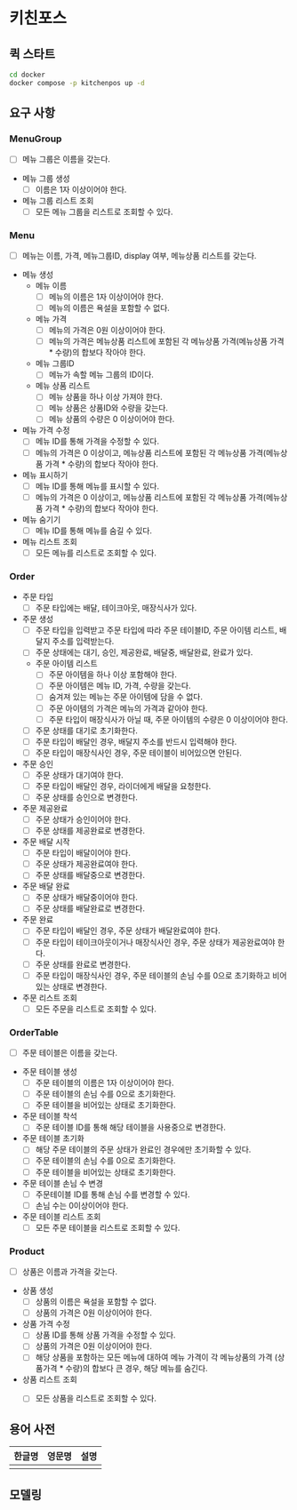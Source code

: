 # 키친포스

## 퀵 스타트

```sh
cd docker
docker compose -p kitchenpos up -d
```

## 요구 사항

### MenuGroup
- [ ]  메뉴 그룹은 이름을 갖는다.
- 메뉴 그룹 생성
  - [ ]  이름은 1자 이상이어야 한다.
- 메뉴 그룹 리스트 조회
  - [ ]  모든 메뉴 그룹을 리스트로 조회할 수 있다.

### Menu
- [ ]  메뉴는 이름, 가격, 메뉴그룹ID, display 여부, 메뉴상품 리스트를 갖는다.
- 메뉴 생성
  - 메뉴 이름
    - [ ]  메뉴의 이름은 1자 이상이어야 한다.
    - [ ]  메뉴의 이름은 욕설을 포함할 수 없다.
  - 메뉴 가격
    - [ ]  메뉴의 가격은 0원 이상이어야 한다.
    - [ ]  메뉴의 가격은 메뉴상품 리스트에 포함된 각 메뉴상품 가격(메뉴상품 가격 * 수량)의 합보다 작아야 한다.
  - 메뉴 그룹ID
    - [ ]  메뉴가 속할 메뉴 그룹의 ID이다.
  - 메뉴 상품 리스트
    - [ ]  메뉴 상품을 하나 이상 가져야 한다.
    - [ ]  메뉴 상품은 상품ID와 수량을 갖는다.
    - [ ]  메뉴 상품의 수량은 0 이상이어야 한다.
- 메뉴 가격 수정
  - [ ]  메뉴 ID를 통해 가격을 수정할 수 있다.
  - [ ]  메뉴의 가격은 0 이상이고, 메뉴상품 리스트에 포함된 각 메뉴상품 가격(메뉴상품 가격 * 수량)의 합보다 작아야 한다.
- 메뉴 표시하기
  - [ ]  메뉴 ID를 통해 메뉴를 표시할 수 있다.
  - [ ]  메뉴의 가격은 0 이상이고, 메뉴상품 리스트에 포함된 각 메뉴상품 가격(메뉴상품 가격 * 수량)의 합보다 작아야 한다.
- 메뉴 숨기기
  - [ ]  메뉴 ID를 통해 메뉴를 숨길 수 있다.
- 메뉴 리스트 조회
  - [ ]  모든 메뉴를 리스트로 조회할 수 있다.

### Order
- 주문 타입
  - [ ]  주문 타입에는 배달, 테이크아웃, 매장식사가 있다.
- 주문 생성
  - [ ]  주문 타입을 입력받고 주문 타입에 따라 주문 테이블ID, 주문 아이템 리스트, 배달지 주소를 입력받는다.
  - [ ]  주문 상태에는 대기, 승인, 제공완료, 배달중, 배달완료, 완료가 있다.
  - 주문 아이템 리스트
    - [ ]  주문 아이템을 하나 이상 포함해야 한다.
    - [ ]  주문 아이템은 메뉴 ID, 가격, 수량을 갖는다.
    - [ ]  숨겨져 있는 메뉴는 주문 아이템에 담을 수 없다.
    - [ ]  주문 아이템의 가격은 메뉴의 가격과 같아야 한다.
    - [ ]  주문 타입이 매장식사가 아닐 때, 주문 아이템의 수량은 0 이상이어야 한다.
  - [ ]  주문 상태를 대기로 초기화한다.
  - [ ]  주문 타입이 배달인 경우, 배달지 주소를 반드시 입력해야 한다.
  - [ ]  주문 타입이 매장식사인 경우, 주문 테이블이 비어있으면 안된다.
- 주문 승인
  - [ ]  주문 상태가 대기여야 한다.
  - [ ]  주문 타입이 배달인 경우, 라이더에게 배달을 요청한다.
  - [ ]  주문 상태를 승인으로 변경한다.
- 주문 제공완료
  - [ ]  주문 상태가 승인이어야 한다.
  - [ ]  주문 상태를 제공완료로 변경한다.
- 주문 배달 시작
  - [ ]  주문 타입이 배달이어야 한다.
  - [ ]  주문 상태가 제공완료여야 한다.
  - [ ]  주문 상태를 배달중으로 변경한다.
- 주문 배달 완료
  - [ ]  주문 상태가 배달중이어야 한다.
  - [ ]  주문 상태를 배달완료로 변경한다.
- 주문 완료
  - [ ]  주문 타입이 배달인 경우, 주문 상태가 배달완료여야 한다.
  - [ ]  주문 타입이 테이크아웃이거나 매장식사인 경우, 주문 상태가 제공완료여야 한다.
  - [ ]  주문 상태를 완료로 변경한다.
  - [ ]  주문 타입이 매장식사인 경우, 주문 테이블의 손님 수를 0으로 초기화하고 비어 있는 상태로 변경한다.
- 주문 리스트 조회
  - [ ]  모든 주문을 리스트로 조회할 수 있다.

### OrderTable
- [ ]  주문 테이블은 이름을 갖는다.
- 주문 테이블 생성
  - [ ]  주문 테이블의 이름은 1자 이상이어야 한다.
  - [ ]  주문 테이블의 손님 수를 0으로 초기화한다.
  - [ ]  주문 테이블을 비어있는 상태로 초기화한다.
- 주문 테이블 착석
  - [ ]  주문 테이블 ID를 통해 해당 테이블을 사용중으로 변경한다.
- 주문 테이블 초기화
  - [ ]  해당 주문 테이블의 주문 상태가 완료인 경우에만 초기화할 수 있다.
  - [ ]  주문 테이블의 손님 수를 0으로 초기화한다.
  - [ ]  주문 테이블을 비어있는 상태로 초기화한다.
- 주문 테이블 손님 수 변경
  - [ ]  주문테이블 ID를 통해 손님 수를 변경할 수 있다.
  - [ ]  손님 수는 0이상이어야 한다.
- 주문 테이블 리스트 조회
  - [ ]  모든 주문 테이블을 리스트로 조회할 수 있다.

### Product
- [ ]  상품은 이름과 가격을 갖는다.
- 상품 생성
  - [ ]  상품의 이름은 욕설을 포함할 수 없다.
  - [ ]  상품의 가격은 0원 이상이어야 한다.
- 상품 가격 수정
  - [ ]  상품 ID를 통해 상품 가격을 수정할 수 있다.
  - [ ]  상품의 가격은 0원 이상이어야 한다.
  - [ ]  해당 상품을 포함하는 모든 메뉴에 대하여 메뉴 가격이 각 메뉴상품의 가격 (상품가격 * 수량)의 합보다 큰 경우, 해당 메뉴를 숨긴다.
- 상품 리스트 조회
  - [ ]  모든 상품을 리스트로 조회할 수 있다.


## 용어 사전

| 한글명 | 영문명 | 설명 |
| --- | --- | --- |
|  |  |  |

## 모델링
